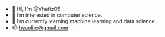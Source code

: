 - 👋 Hi, I’m @Yhafiz05
- 👀 I’m interested in computer science.
- 🌱 I’m currently learning machine learning and data science...
- 📫 hyaolire@gmail.com ...

<!---
Yhafiz05/Yhafiz05 is a ✨ special ✨ repository because its `README.md` (this file) appears on your GitHub profile.
You can click the Preview link to take a look at your changes.
--->
